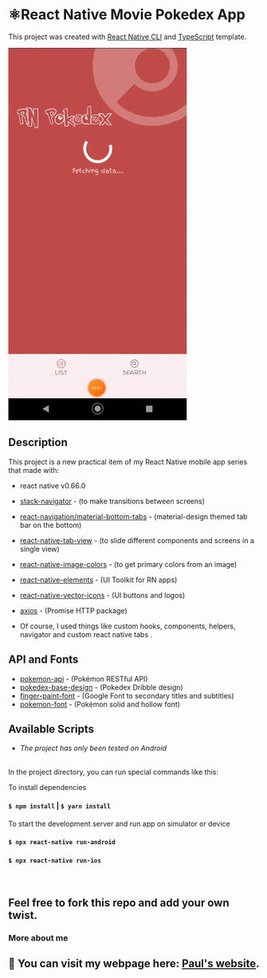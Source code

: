 # ⚛️React Native Movie Pokedex App

This project was created with [React Native CLI](https://reactnative.dev/) and [TypeScript](https://www.typescriptlang.org/) template.

![ComponentsApp](https://github.com/Parterdev/react-native-pokedex/blob/master/Pokedex.gif)

## Description
This project is a new practical item of my React Native mobile app series that made with:
 - react native v0.66.0
 - [stack-navigator](https://reactnavigation.org/docs/stack-navigator/) - (to make transitions between screens)
 - [react-navigation/material-bottom-tabs](https://reactnavigation.org/docs/material-bottom-tab-navigator/) - (material-design themed tab bar on the bottom)
 - [react-native-tab-view](https://github.com/satya164/react-native-tab-view) - (to slide different components and screens in a single view)
 - [react-native-image-colors](https://github.com/osamaqarem/react-native-image-colors) - (to get primary colors from an image)
 - [react-native-elements](https://reactnativeelements.com/) - (UI Toolkit for RN apps)
 - [react-native-vector-icons](https://github.com/oblador/react-native-vector-icons) - (UI buttons and logos)
 - [axios](https://www.npmjs.com/package/axios) - (Promise HTTP package)
   
 - Of course, I used things like custom hooks, components, helpers, navigator and custom react native tabs . 


## API and Fonts
- [pokemon-api](https://pokeapi.co/) - (Pokémon RESTful API)
- [pokedex-base-design](https://dribbble.com/shots/6545819-Pokedex-App) - (Pokedex Dribble design)
- [finger-paint-font](https://fonts.google.com/specimen/Finger+Paint?query=po#standard-styles) - (Google Font to secondary titles and subtitles)
- [pokemon-font](https://www.dafont.com/pokemon.font) - (Pokémon solid and hollow font)

## Available Scripts
- *The project has only been tested on Android*
</br>
In the project directory, you can run special commands like this:

To install dependencies 
#### `$ npm install` | `$ yarn install`

To start the development server and run app on simulator or device
#### `$ npx react-native run-android`

#### `$ npx react-native run-ios`

<br>

## Feel free to fork this repo and add your own twist.

### More about me

## 👋 You can visit my webpage here: [Paul's website](https://paul-teran.com/).


